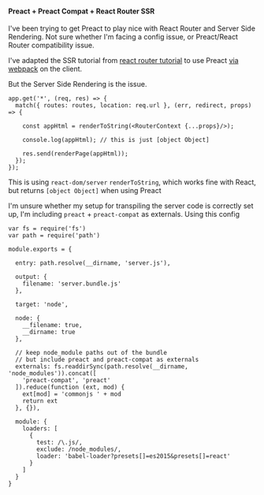 #### Preact + Preact Compat + React Router SSR

I've been trying to get Preact to play nice with React Router and Server Side Rendering. Not sure whether I'm facing a config issue, or Preact/React Router compatibility issue.

I've adapted the SSR tutorial from [react router tutorial](https://github.com/reactjs/react-router-tutorial/tree/master/lessons/13-server-rendering) to use Preact [via webpack](https://github.com/developit/preact-compat#usage-with-webpack) on the client.

But the Server Side Rendering is the issue.

```
app.get('*', (req, res) => {
  match({ routes: routes, location: req.url }, (err, redirect, props) => {

    const appHtml = renderToString(<RouterContext {...props}/>);

    console.log(appHtml); // this is just [object Object]

    res.send(renderPage(appHtml));
  });
});
```

This is using `react-dom/server` `renderToString`, which works fine with React, but returns `[object Object]` when using Preact

I'm unsure whether my setup for transpiling the server code is correctly set up, I'm including `preact` + `preact-compat` as externals. Using this config

```
var fs = require('fs')
var path = require('path')

module.exports = {

  entry: path.resolve(__dirname, 'server.js'),

  output: {
    filename: 'server.bundle.js'
  },

  target: 'node',

  node: {
    __filename: true,
    __dirname: true
  },

  // keep node_module paths out of the bundle
  // but include preact and preact-compat as externals
  externals: fs.readdirSync(path.resolve(__dirname, 'node_modules')).concat([
    'preact-compat', 'preact'
  ]).reduce(function (ext, mod) {
    ext[mod] = 'commonjs ' + mod
    return ext
  }, {}),

  module: {
    loaders: [
      {
        test: /\.js/,
        exclude: /node_modules/,
        loader: 'babel-loader?presets[]=es2015&presets[]=react'
      }
    ]
  }
}
```

